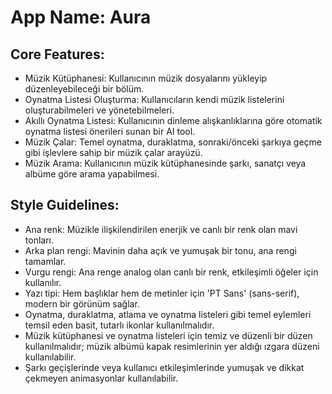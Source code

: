 # **App Name**: Aura

## Core Features:

- Müzik Kütüphanesi: Kullanıcının müzik dosyalarını yükleyip düzenleyebileceği bir bölüm.
- Oynatma Listesi Oluşturma: Kullanıcıların kendi müzik listelerini oluşturabilmeleri ve yönetebilmeleri.
- Akıllı Oynatma Listesi: Kullanıcının dinleme alışkanlıklarına göre otomatik oynatma listesi önerileri sunan bir AI tool.
- Müzik Çalar: Temel oynatma, duraklatma, sonraki/önceki şarkıya geçme gibi işlevlere sahip bir müzik çalar arayüzü.
- Müzik Arama: Kullanıcının müzik kütüphanesinde şarkı, sanatçı veya albüme göre arama yapabilmesi.

## Style Guidelines:

- Ana renk: Müzikle ilişkilendirilen enerjik ve canlı bir renk olan mavi tonları.
- Arka plan rengi: Mavinin daha açık ve yumuşak bir tonu, ana rengi tamamlar.
- Vurgu rengi: Ana renge analog olan canlı bir renk, etkileşimli öğeler için kullanılır.
- Yazı tipi: Hem başlıklar hem de metinler için 'PT Sans' (sans-serif), modern bir görünüm sağlar.
- Oynatma, duraklatma, atlama ve oynatma listeleri gibi temel eylemleri temsil eden basit, tutarlı ikonlar kullanılmalıdır.
- Müzik kütüphanesi ve oynatma listeleri için temiz ve düzenli bir düzen kullanılmalıdır; müzik albümü kapak resimlerinin yer aldığı ızgara düzeni kullanılabilir.
- Şarkı geçişlerinde veya kullanıcı etkileşimlerinde yumuşak ve dikkat çekmeyen animasyonlar kullanılabilir.